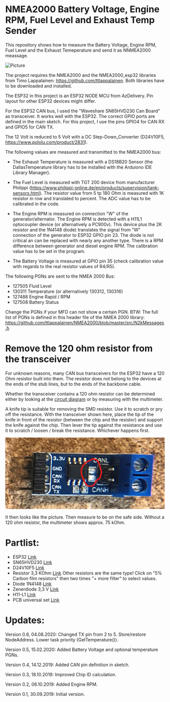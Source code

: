 # NMEA2000 Battery Voltage, Engine RPM, Fuel Level and Exhaust Temp Sender
This repository shows how to measure the Battery Voltage, Engine RPM, Fuel Level and the Exhaust Temeperature and send it as NNMEA2000 meassage.

![Picture](https://github.com/AK-Homberger/NMEA2000-Data-Sender/blob/master/NMEA2000%20DataSender.png)


The project requires the NMEA2000 and the NMEA2000_esp32 libraries from Timo Lappalainen: https://github.com/ttlappalainen.
Both libraries have to be downloaded and installed.

The ESP32 in this project is an ESP32 NODE MCU from AzDelivery. Pin layout for other ESP32 devices might differ.

For the ESP32 CAN bus, I used the "Waveshare SN65HVD230 Can Board" as transceiver. It works well with the ESP32.
The correct GPIO ports are defined in the main sketch. For this project, I use the pins GPIO4 for CAN RX and GPIO5 for CAN TX. 

The 12 Volt is reduced to 5 Volt with a DC Step-Down_Converter (D24V10F5, https://www.pololu.com/product/2831).

The following values are measured and transmitted to the NMEA2000 bus:

- The Exhaust Temperature is measured with a DS18B20 Sensor (the DallasTemperature library has to be installed with the Arduiono IDE Library Manager).


- The Fuel Level is measured with TGT 200 device from manufacturer Philippi (https://www.philippi-online.de/en/products/supervision/tank-sensors.html). The resistor value from 5 tp 180 Ohm is measured with 1K resistor in row and translated to percent. The ADC value has to be calibrated in the code.

- The Engine RPM is measured on connection "W" of the generator/alternator. The Engine RPM is detected with a H11L1 optocoupler device (or alternatively a PC900v). This device plus the 2K resistor and the 1N4148 diode) translates the signal from "W" connection of the generator to ESP32 GPIO pin 23. The diode is not critical an can be replaced with nearly any another type.
There is a RPM difference between generator and diesel engine RPM. The calibration value has to be set in the program.

- The Battery Voltage is measured at GPIO pin 35 (check calibration value with regards to the real resistor values of R4/R5).

The following PGNs are sent to the NMEA 2000 Bus:
- 127505 Fluid Level
- 130311 Temperature (or alternatively 130312, 130316)
- 127488 Engine Rapid / RPM
- 127508 Battery Status

Change the PGNs if your MFD can not show a certain PGN.
BTW: The full list of PGNs is defined in this header file of the NMEA 2000 library: https://github.com/ttlappalainen/NMEA2000/blob/master/src/N2kMessages.h

# Remove the 120 ohm resistor from the transceiver
For unknown reasons, many CAN bus transceivers for the ESP32 have a 120 Ohm resistor built into them. The resistor does not belong to the devices at the ends of the stub lines, but to the ends of the backbone cable.

Whether the transceiver contains a 120 ohm resistor can be determined either by looking at the [circuit diagram](https://github.com/AK-Homberger/NMEA2000-Workshop/blob/main/Docs/SN65HVD230%20CAN%20Board_SCH.pdf) or by measuring with the multimeter.

A knife tip is suitable for removing the SMD resistor. Use it to scratch or pry off the resistance. With the transceiver shown here, place the tip of the knife in front of the resistor (between the chip and the resistor) and support the knife against the chip. Then lever the tip against the resistance and use it to scratch / loosen / break the resistance. Whichever happens first.

![Transceiver](https://github.com/AK-Homberger/NMEA2000WifiGateway-with-ESP32/blob/master/CAN-Transceiver.jpg)

It then looks like the picture. Then measure to be on the safe side. Without a 120 ohm resistor, the multimeter shows approx. 75 kOhm.

# Partlist:

- ESP32 [Link](https://www.amazon.de/AZDelivery-NodeMCU-Development-Nachfolgermodell-ESP8266/dp/B071P98VTG/ref=sxts_sxwds-bia-wc-drs3_0?__mk_de_DE=%C3%85M%C3%85%C5%BD%C3%95%C3%91&cv_ct_cx=ESP32&dchild=1&keywords=ESP32) 
- SN65HVD230 [Link](https://www.amazon.de/SN65HVD230-Board-Connecting-Communication-Development/dp/B00KM6XMXO/ref=sxts_sxwds-bia-wc-drs1_0?__mk_de_DE=%C3%85M%C3%85%C5%BD%C3%95%C3%91&cv_ct_cx=SN65HVD230&dchild=1&keywords=SN65HVD230&pd_rd_i=B00KM6XMXO&pd_rd_r=0000ea9b-16c8-4bfc-bb40-b71623633214&pd_rd_w=VecN7&pd_rd_wg=VRb2Q&pf_rd_p=578deb70-f9b7-4aa5-9f96-98765f2717c8&pf_rd_r=H8X4ND0GD8MN6WH9H17A&psc=1&qid=1601309172&s=industrial&sr=1-1-5a42e879-3844-4142-9c14-e77fe027c877)
- D24V10F5 [Link](https://eckstein-shop.de/Pololu-5V-1A-Step-Down-Spannungsregler-D24V10F5)
- Resistor 3,3 KOhm [Link](https://www.reichelt.de/widerstand-kohleschicht-3-3-kohm-0207-250-mw-5--1-4w-3-3k-p1397.html?search=widerstand+250+mw+3k3) Other resistors are the same type! Click on "5% Carbon film resistors" then two times "+ more filter" to select values.
- Diode 1N4148 [Link](https://www.reichelt.de/schalt-diode-100-v-150-ma-do-35-1n-4148-p1730.html?search=1n4148)
- Zenerdiode 3,3 V [Link](https://www.reichelt.de/zenerdiode-3-3-v-0-5-w-do-35-zf-3-3-p23126.html?&trstct=pos_6&nbc=1)
- H11-L1 [Link](https://www.reichelt.de/optokoppler-1-mbit-s-dil-6-h11l1m-p219351.html?search=H11-l1)
- PCB universal set [Link](https://www.amazon.de/70Stk-Doppelseitig-Lochrasterplatte-Kit-Lochrasterplatine/dp/B07BDKG68Q/ref=sr_1_6?adgrpid=70589021505&dchild=1&gclid=EAIaIQobChMI07qXtuaN7AIVjentCh3xPg80EAAYASAAEgK_-_D_BwE&hvadid=352809599274&hvdev=c&hvlocphy=9043858&hvnetw=g&hvqmt=e&hvrand=11402952735368332074&hvtargid=kwd-300896600841&hydadcr=26892_1772693&keywords=lochrasterplatine&qid=1601363175&sr=8-6&tag=googhydr08-21)


# Updates:

Version 0.6, 04.08.2020: Changed TX pin from 2 to 5. Store/restore NodeAddress. Lower task priority (GetTemperature()).

Version 0.5, 15.02.2020: Added Battery Voltage and optional temperature PGNs.

Version 0.4, 14.12.2019: Added CAN pin definition in sketch.

Version 0.3, 18.10.2019: Improved Chip ID calculation.

Version 0.2, 06.10.2019: Added Engine RPM.

Version 0.1, 30.09.2019: Initial version.
